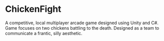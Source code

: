 # ChickenFight

A competitive, local multiplayer arcade game designed using Unity and C#. Game focuses on two chickens battling to the death.
Designed as a team to communicate a frantic, silly aesthetic.
